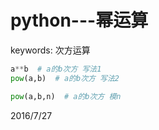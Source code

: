# python---幂运算

keywords: 次方运算  

```python
a**b  # a的b次方 写法1
pow(a,b)  # a的b次方 写法2

pow(a,b,n)  # a的b次方 模n
```


2016/7/27  
